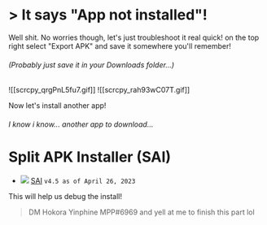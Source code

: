 # > It says "App not installed"!

Well shit.
No worries though, let's just troubleshoot it real quick!
on the top right select "Export APK" and save it somewhere you'll remember! 
###### (Probably just save it in your Downloads folder...)
![[scrcpy_qrgPnL5fu7.gif]]
![[scrcpy_rah93wC07T.gif]]

Now let's install another app!
###### I know i know... *another* app to download...
# Split APK Installer (SAI)
- ![](https://cdn.discordapp.com/attachments/803186540359450664/1101814511872245800/fixeddownloadicon.gif) [SAI](https://www.apkmirror.com/wp-content/themes/APKMirror/download.php?id=2005826&key=d64cbaf2ff96924d1805c01aa7c739c01a0ff94c) `v4.5 as of April 26, 2023`

This will help us debug the install!


> DM Hokora Yinphine MPP#6969 and yell at me to finish this part lol

 